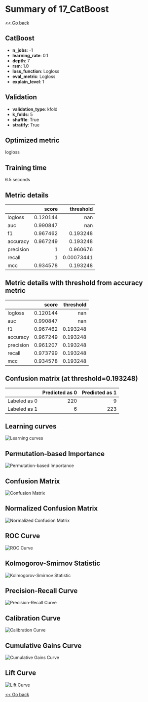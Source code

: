 # Summary of 17_CatBoost

[<< Go back](../README.md)


## CatBoost
- **n_jobs**: -1
- **learning_rate**: 0.1
- **depth**: 7
- **rsm**: 1.0
- **loss_function**: Logloss
- **eval_metric**: Logloss
- **explain_level**: 1

## Validation
 - **validation_type**: kfold
 - **k_folds**: 5
 - **shuffle**: True
 - **stratify**: True

## Optimized metric
logloss

## Training time

6.5 seconds

## Metric details
|           |    score |    threshold |
|:----------|---------:|-------------:|
| logloss   | 0.120144 | nan          |
| auc       | 0.990847 | nan          |
| f1        | 0.967462 |   0.193248   |
| accuracy  | 0.967249 |   0.193248   |
| precision | 1        |   0.960676   |
| recall    | 1        |   0.00073441 |
| mcc       | 0.934578 |   0.193248   |


## Metric details with threshold from accuracy metric
|           |    score |   threshold |
|:----------|---------:|------------:|
| logloss   | 0.120144 |  nan        |
| auc       | 0.990847 |  nan        |
| f1        | 0.967462 |    0.193248 |
| accuracy  | 0.967249 |    0.193248 |
| precision | 0.961207 |    0.193248 |
| recall    | 0.973799 |    0.193248 |
| mcc       | 0.934578 |    0.193248 |


## Confusion matrix (at threshold=0.193248)
|              |   Predicted as 0 |   Predicted as 1 |
|:-------------|-----------------:|-----------------:|
| Labeled as 0 |              220 |                9 |
| Labeled as 1 |                6 |              223 |

## Learning curves
![Learning curves](learning_curves.png)

## Permutation-based Importance
![Permutation-based Importance](permutation_importance.png)
## Confusion Matrix

![Confusion Matrix](confusion_matrix.png)


## Normalized Confusion Matrix

![Normalized Confusion Matrix](confusion_matrix_normalized.png)


## ROC Curve

![ROC Curve](roc_curve.png)


## Kolmogorov-Smirnov Statistic

![Kolmogorov-Smirnov Statistic](ks_statistic.png)


## Precision-Recall Curve

![Precision-Recall Curve](precision_recall_curve.png)


## Calibration Curve

![Calibration Curve](calibration_curve_curve.png)


## Cumulative Gains Curve

![Cumulative Gains Curve](cumulative_gains_curve.png)


## Lift Curve

![Lift Curve](lift_curve.png)



[<< Go back](../README.md)

